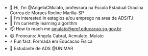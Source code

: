 - 👋 Hi, I’m @AngelaCMulato, professora na Escola Estadual Oracina Correa de Moraes Rodine Marilia-SP
- 👀 I’m interested in estagios e/ou emprego na area de ADS/T.I
- 🌱 I’m currently learning algorithm
- 📫 How to reach me amulato@prof.educacao.sp.gov.br
- 😄 Pronouns: Angela Cabral, Acmulato, Mulato
- ⚡ Fun fact: Formada em Educacao Física
- 🤖 Estudante de ADS @UNIMAR

<!---
AngelaCMulato/AngelaCMulato is a ✨ special ✨ repository because its `README.md` (this file) appears on your GitHub profile.
You can click the Preview link to take a look at your changes.
--->
